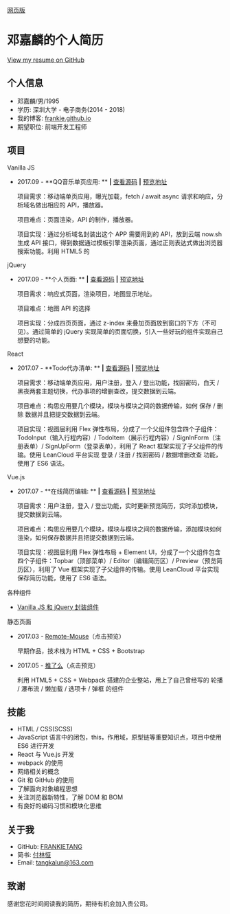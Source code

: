 [网页版](https://frankietang.github.io/resume/Resume/index.html)

# 邓嘉麟的个人简历

[View my resume on GitHub](https://github.com/FRANKIETANG/resume)

## 个人信息

- 邓嘉麟/男/1995
- 学历: 深圳大学 - 电子商务(2014 - 2018)
- 我的博客: [frankie.github.io](https://frankietang.github.io/)
- 期望职位: 前端开发工程师

## 项目

Vanilla JS

- 2017.09 - **QQ音乐单页应用: ** **|** [查看源码](https://github.com/FRANKIETANG/react-todolist) **|** [预览地址](https://frankietang.github.io/react-todolist/build/index.html)

  项目需求：移动端单页应用，曝光加载，fetch / await async 请求和响应，分析域名做出相应的 API，播放器。

  项目难点：页面渲染，API 的制作，播放器。

  项目实现：通过分析域名封装出这个 APP 需要用到的 API，放到云端 now.sh 生成 API 接口，得到数据通过模板引擎渲染页面，通过正则表达式做出浏览器搜索功能。利用 HTML5 的 <audio> 自带的媒体事件做出了播放器。

jQuery

- 2017.09 - **个人页面: ** **|** [查看源码](https://github.com/FRANKIETANG/resume) **|** [预览地址](https://frankietang.github.io/resume/Resume/index.html)

  项目需求：响应式页面，渲染项目，地图显示地址。

  项目难点：地图 API 的选择

  项目实现：分成四页页面，通过 z-index 来叠加页面放到窗口的下方（不可见）。通过简单的 jQuery 实现简单的页面切换，引入一些好玩的组件实现自己想要的功能。

React

- 2017.07 - **Todo代办清单: ** **|** [查看源码](https://github.com/FRANKIETANG/react-todolist) **|** [预览地址](https://frankietang.github.io/react-todolist/build/index.html)

  项目需求：移动端单页应用，用户注册，登入 / 登出功能，找回密码，白天 / 黑夜两套主题切换，代办事项的增删查改，提交数据到云端。

  项目难点：构思应用要几个模块，模块与模块之间的数据传输，如何 保存 / 删除 数据并且把提交数据到云端。

  项目实现：视图层利用 Flex 弹性布局，分成了一个父组件包含四个子组件：TodoInput（输入行程内容）/ TodoItem（展示行程内容）/ SignInForm（注册表单）/ SignUpForm（登录表单），利用了 React 框架实现了子父组件的传输。使用 LeanCloud 平台实现 登录 / 注册 / 找回密码 / 数据增删改查 功能，使用了 ES6 语法。

Vue.js

- 2017.07 - **在线简历编辑: ** **|** [查看源码](https://github.com/FRANKIETANG/vue-resume) **|** [预览地址](https://frankietang.github.io/vue-resume/dist/#/)

  项目需求：用户注册，登入 / 登出功能，实时更新预览简历，实时添加模块，提交数据到云端。

  项目难点：构思应用要几个模块，模块与模块之间的数据传输，添加模块如何渲染，如何保存数据并且把提交数据到云端。

  项目实现：视图层利用 Flex 弹性布局 + Element UI，分成了一个父组件包含四个子组件：Topbar（顶部菜单）/ Editor（编辑简历区）/ Preview（预览简历区），利用了 Vue 框架实现了子父组件的传输。使用 LeanCloud 平台实现保存简历功能，使用了 ES6 语法。

各种组件

- [Vanilla JS 和 jQuery 封装组件](https://github.com/FRANKIETANG/wheels)

静态页面

- 2017.03 - [Remote-Mouse](https://frankietang.github.io/wheels/Remote-Mouse/index.html)（点击预览）

  早期作品，技术栈为 HTML + CSS + Bootstrap 

- 2017.05 - [推了么](https://frankietang.github.io/wheels/FE-engineering/tuilime-webpack/index.html)（点击预览）

  利用 HTML5 + CSS + Webpack 搭建的企业整站，用上了自己曾经写的 轮播 / 瀑布流 / 懒加载 / 选项卡 / 弹框 的组件

## 技能

- HTML / CSS(SCSS)
- JavaScript 语言中的闭包，this，作用域，原型链等重要知识点，项目中使用 ES6 进行开发
- React 与 Vue.js 开发
- webpack 的使用
- 网络相关的概念
- Git 和 GitHub 的使用
- 了解面向对象编程思想
- 关注浏览器新特性，了解 DOM 和 BOM
- 有良好的编码习惯和模块化思维

## 关于我

- GitHub: [FRANKIETANG](https://github.com/FRANKIETANG)
- 简书: [付林恒](http://www.jianshu.com/u/b6f61fe94ce5)
- Email: tangkalun@163.com

## 致谢

感谢您花时间阅读我的简历，期待有机会加入贵公司。
